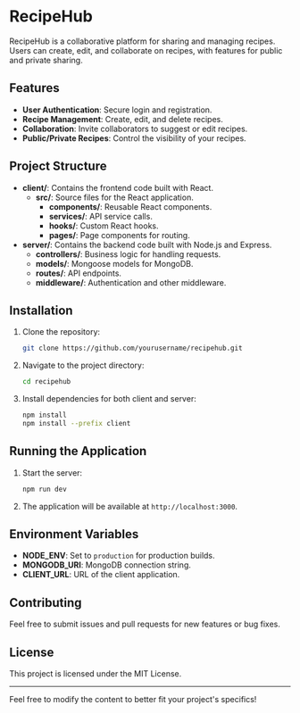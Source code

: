 # RecipeHub

RecipeHub is a collaborative platform for sharing and managing recipes. Users can create, edit, and collaborate on recipes, with features for public and private sharing.

## Features
- **User Authentication**: Secure login and registration.
- **Recipe Management**: Create, edit, and delete recipes.
- **Collaboration**: Invite collaborators to suggest or edit recipes.
- **Public/Private Recipes**: Control the visibility of your recipes.

## Project Structure
- **client/**: Contains the frontend code built with React.
  - **src/**: Source files for the React application.
    - **components/**: Reusable React components.
    - **services/**: API service calls.
    - **hooks/**: Custom React hooks.
    - **pages/**: Page components for routing.
- **server/**: Contains the backend code built with Node.js and Express.
  - **controllers/**: Business logic for handling requests.
  - **models/**: Mongoose models for MongoDB.
  - **routes/**: API endpoints.
  - **middleware/**: Authentication and other middleware.

## Installation
1. Clone the repository:
   ```bash
   git clone https://github.com/yourusername/recipehub.git
   ```
2. Navigate to the project directory:
   ```bash
   cd recipehub
   ```
3. Install dependencies for both client and server:
   ```bash
   npm install
   npm install --prefix client
   ```

## Running the Application
1. Start the server:
   ```bash
   npm run dev
   ```
2. The application will be available at `http://localhost:3000`.

## Environment Variables
- **NODE_ENV**: Set to `production` for production builds.
- **MONGODB_URI**: MongoDB connection string.
- **CLIENT_URL**: URL of the client application.

## Contributing
Feel free to submit issues and pull requests for new features or bug fixes.

## License
This project is licensed under the MIT License.

---

Feel free to modify the content to better fit your project's specifics!
        
